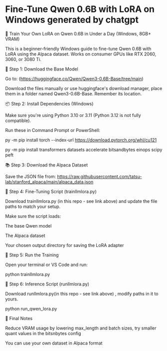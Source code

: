 # Fine-Tune Qwen 0.6B with LoRA on Windows generated by chatgpt
🧠 Train Your Own LoRA on Qwen 0.6B in Under a Day (Windows, 8GB+ VRAM)

This is a beginner-friendly Windows guide to fine-tune Qwen 0.6B with LoRA using the Alpaca dataset. Works on consumer GPUs like RTX 2060, 3060, or 3080 Ti.

📁 Step 1: Download the Base Model

Go to: (https://huggingface.co/Qwen/Qwen3-0.6B-Base/tree/main)

Download the files manually or use huggingface's download manager, place them in a folder named Qwen3-0.6B-Base. Remember its location.

📦 Step 2: Install Dependencies (Windows)

Make sure you're using Python 3.10 or 3.11 (Python 3.12 is not fully compatible).

Run these in Command Prompt or PowerShell:

py -m pip install torch --index-url https://download.pytorch.org/whl/cu121

py -m pip install transformers datasets accelerate bitsandbytes einops scipy peft

📚 Step 3: Download the Alpaca Dataset

Save the JSON file from:
https://raw.githubusercontent.com/tatsu-lab/stanford_alpaca/main/alpaca_data.json


🔬 Step 4: Fine-Tuning Script (trainllmlora.py)

Download trainllmlora.py (in this repo - see link above) and update the file paths to match your setup.

Make sure the script loads:

The base Qwen model

The Alpaca dataset

Your chosen output directory for saving the LoRA adapter

🚀 Step 5: Run the Training

Open your terminal or VS Code and run:

python trainllmlora.py

🧰 Step 6: Inference Script (runllmlora.py)

Download runllmlora.py(in this repo - see link above) , modify paths in it to yours.

python run_qwen_lora.py

🤔 Final Notes

Reduce VRAM usage by lowering max_length and batch sizes, try smaller quant values in the bitsnbytes config

You can use your own dataset in Alpaca format
